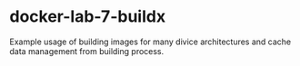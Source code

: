 # docker-lab-7-buildx
Example usage of building images for many divice architectures and cache data management from building process.
